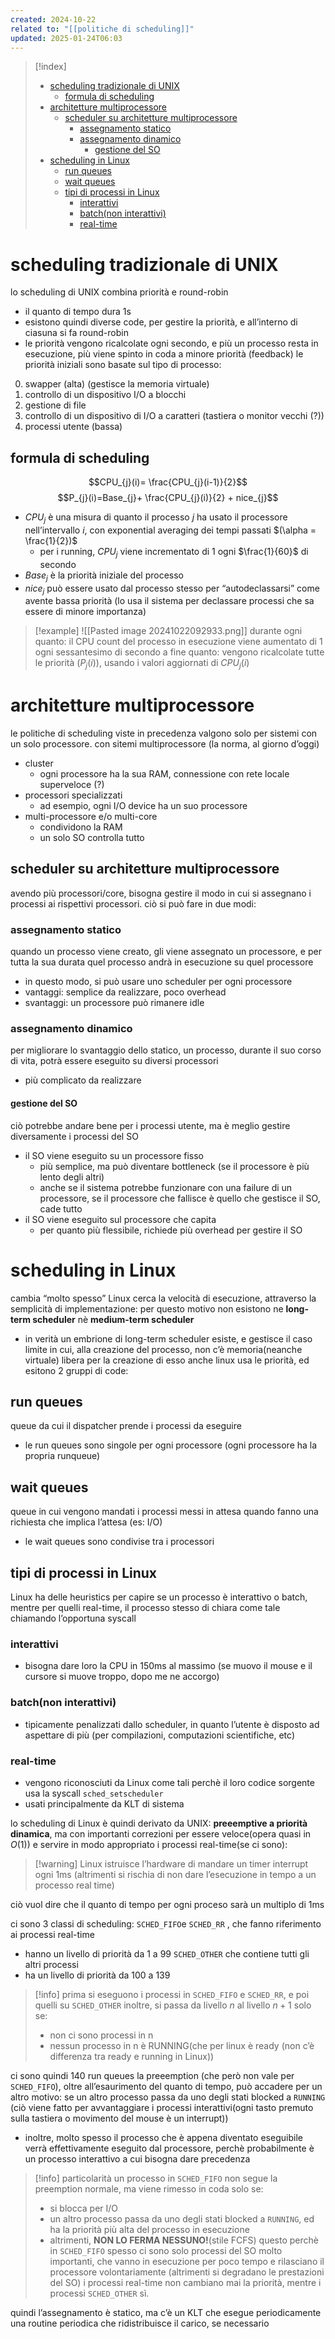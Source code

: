 ```yaml
---
created: 2024-10-22
related to: "[[politiche di scheduling]]"
updated: 2025-01-24T06:03
---
```

>[!index]
>
>- [scheduling tradizionale di UNIX](#scheduling%20tradizionale%20di%20UNIX)
>	- [formula di scheduling](#formula%20di%20scheduling)
>- [architetture multiprocessore](#architetture%20multiprocessore)
>	- [scheduler su architetture multiprocessore](#scheduler%20su%20architetture%20multiprocessore)
>		- [assegnamento statico](#assegnamento%20statico)
>		- [assegnamento dinamico](#assegnamento%20dinamico)
>			- [gestione del SO](#gestione%20del%20SO)
>- [scheduling in Linux](#scheduling%20in%20Linux)
>	- [run queues](#run%20queues)
>	- [wait queues](#wait%20queues)
>	- [tipi di processi in Linux](#tipi%20di%20processi%20in%20Linux)
>		- [interattivi](#interattivi)
>		- [batch(non interattivi)](#batch(non%20interattivi))
>		- [real-time](#real-time)

# scheduling tradizionale di UNIX
lo scheduling di UNIX combina priorità e round-robin
- il quanto di tempo dura 1s
- esistono quindi diverse code, per gestire la priorità, e all’interno di ciasuna si fa round-robin
- le priorità vengono ricalcolate ogni secondo, e più un processo resta in esecuzione, più viene spinto in coda a minore priorità (feedback)
le priorità iniziali sono basate sul tipo di processo:
0. swapper (alta) (gestisce la memoria virtuale)
1. controllo di un dispositivo I/O a blocchi
2. gestione di file
3. controllo di un dispositivo di I/O a caratteri (tastiera o monitor vecchi (?))
4. processi utente (bassa)
## formula di scheduling
$$CPU_{j}(i)= \frac{CPU_{j}(i-1)}{2}$$
$$P_{j}(i)=Base_{j}+ \frac{CPU_{j}(i)}{2} + nice_{j}$$
- $CPU_{j}$ è una misura di quanto il processo $j$ ha usato il processore nell’intervallo $i$, con exponential averaging dei tempi passati $(\alpha = \frac{1}{2})$
	- per i running, $CPU_{j}$ viene incrementato di 1 ogni $\frac{1}{60}$ di secondo
- $Base_{j}$ è la priorità iniziale del processo
- $nice_{j}$ può essere usato dal processo stesso per “autodeclassarsi” come avente bassa priorità (lo usa il sistema per declassare processi che sa essere di minore importanza)
>[!example]
![[Pasted image 20241022092933.png]]
durante ogni quanto: il CPU count del processo in esecuzione viene aumentato di 1 ogni sessantesimo di secondo
a fine quanto: vengono ricalcolate tutte le priorità ($P_{j}(i)$), usando i valori aggiornati di $CPU_{j}(i)$
# architetture multiprocessore
le politiche di scheduling viste in precedenza valgono solo per sistemi con un solo processore. con sitemi multiprocessore (la norma, al giorno d’oggi)
- cluster
	- ogni processore ha la sua RAM, connessione con rete locale superveloce (?)
- processori specializzati
	- ad esempio, ogni I/O device ha un suo processore
- multi-processore e/o multi-core
	- condividono la RAM
	- un solo SO controlla tutto
## scheduler su architetture multiprocessore
avendo più processori/core, bisogna gestire il modo in cui si assegnano i processi ai rispettivi processori. ciò si può fare in due modi:
### assegnamento statico
quando un processo viene creato, gli viene assegnato un processore, e per tutta la sua durata quel processo andrà in esecuzione su quel processore
- in questo modo, si può usare uno scheduler per ogni processore
- vantaggi: semplice da realizzare, poco overhead
- svantaggi: un processore può rimanere idle
### assegnamento dinamico
per migliorare lo svantaggio dello statico, un processo, durante il suo corso di vita, potrà essere eseguito su diversi processori
- più complicato da realizzare
#### gestione del SO
ciò potrebbe andare bene per i processi utente, ma è meglio gestire diversamente i processi del SO
- il SO viene eseguito su un processore fisso
	- più semplice, ma può diventare bottleneck (se il processore è più lento degli altri)
	- anche se il sistema potrebbe funzionare con una failure di un processore, se il processore che fallisce è quello che gestisce il SO, cade tutto
- il SO viene eseguito sul processore che capita
	-  per quanto più flessibile, richiede più overhead per gestire il SO
# scheduling in Linux
cambia “molto spesso”
Linux cerca la velocità di esecuzione, attraverso la semplicità di implementazione: per questo motivo non esistono ne **long-term scheduler** nè **medium-term scheduler**
- in verità un embrione di long-term scheduler esiste, e gestisce il caso limite in cui, alla creazione del processo, non c’è memoria(neanche virtuale) libera per la creazione di esso
anche linux usa le priorità, ed esitono 2 gruppi di code:
## run queues
queue da cui il dispatcher prende i processi da eseguire
- le run queues sono singole per ogni processore (ogni processore ha la propria runqueue)
## wait queues
queue in cui vengono mandati i processi messi in attesa quando fanno una richiesta che implica l’attesa (es: I/O)
- le wait queues sono condivise tra i processori
## tipi di processi in Linux
Linux ha delle heuristics per capire se un processo è interattivo o batch, mentre per quelli real-time, il processo stesso di chiara come tale chiamando l’opportuna syscall
### interattivi
- bisogna dare loro la CPU in 150ms al massimo (se muovo il mouse e il cursore si muove troppo, dopo me ne accorgo)
### batch(non interattivi)
- tipicamente penalizzati dallo scheduler, in quanto l’utente è disposto ad aspettare di più (per compilazioni, computazioni scientifiche, etc)
### real-time
- vengono riconosciuti da Linux come tali perchè il loro codice sorgente usa la syscall `sched_setscheduler`
- usati principalmente da KLT di sistema

lo scheduling di Linux è quindi derivato da UNIX: **preeemptive a priorità dinamica**, ma con importanti correzioni per essere veloce(opera quasi in $O(1)$) e servire in modo appropriato i processi real-time(se ci sono):
>[!warning] Linux istruisce l’hardware di mandare un timer interrupt ogni 1ms (altrimenti si rischia di non dare l’esecuzione in tempo a un processo real time)

ciò vuol dire che il quanto di tempo per ogni proceso sarà un multiplo di 1ms

ci sono 3 classi di scheduling:
`SCHED_FIFO`e `SCHED_RR` , che fanno riferimento ai processi real-time
- hanno un livello di priorità da 1 a 99
`SCHED_OTHER` che contiene tutti gli altri processi
- ha un livello di priorità da 100 a 139
>[!info] prima si eseguono i processi in `SCHED_FIFO` e `SCHED_RR`, e poi quelli su `SCHED_OTHER`
inoltre, si passa da livello $n$ al livello $n+1$ solo se:
>- non ci sono processi in n
>- nessun processo in n è RUNNING(che per linux è ready (non c’è differenza tra ready e running in Linux))

ci sono quindi 140 run queues
la preeemption (che però non vale per `SCHED_FIFO`), oltre all’esaurimento del quanto di tempo, può accadere per un altro motivo: se un altro processo passa da uno degli stati blocked a `RUNNING` (ciò viene fatto per avvantaggiare i processi interattivi(ogni tasto premuto sulla tastiera o movimento del mouse è un interrupt))
- inoltre, molto spesso il processo che è appena diventato eseguibile verrà effettivamente eseguito dal processore, perchè probabilmente è un processo interattivo a cui bisogna dare precedenza 

>[!info] particolarità
>un processo in `SCHED_FIFO` non segue la preemption normale, ma viene rimesso in coda solo se:
>- si blocca per I/O 
>- un altro processo passa da uno degli stati blocked a `RUNNING`, ed ha la priorità più alta del processo in esecuzione
>- altrimenti, **NON LO FERMA NESSUNO!**(stile FCFS)
>questo perchè in `SCHED_FIFO` spesso ci sono solo processi del SO molto importanti, che vanno in esecuzione per poco tempo e rilasciano il processore volontariamente (altrimenti si degradano le prestazioni del SO)
i processi real-time non cambiano mai la priorità, mentre i processi `SCHED_OTHER` sì.

quindi l’assegnamento è statico, ma c’è un KLT che esegue periodicamente una routine periodica che ridistribuisce il carico, se necessario